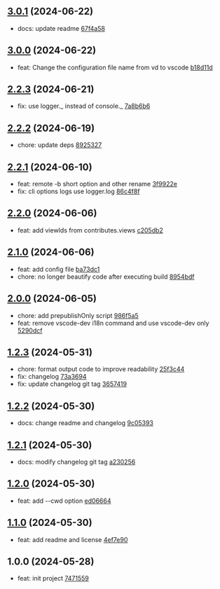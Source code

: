 ## [3.0.1](https://github.com/tomjs/vscode/compare/vscode-dev%403.0.0...vscode-dev%403.0.1) (2024-06-22)

- docs: update readme [67f4a58](https://github.com/tomjs/vscode/commit/67f4a58)

## [3.0.0](https://github.com/tomjs/vscode/compare/vscode-dev%402.2.3...vscode-dev%403.0.0) (2024-06-22)

- feat: Change the configuration file name from vd to vscode [b18d11d](https://github.com/tomjs/vscode/commit/b18d11d)

## [2.2.3](https://github.com/tomjs/vscode/compare/vscode-dev%402.2.2...vscode-dev%402.2.3) (2024-06-21)

- fix: use logger._ instead of console._ [7a8b6b6](https://github.com/tomjs/vscode/commit/7a8b6b6)

## [2.2.2](https://github.com/tomjs/vscode/compare/vscode-dev%402.2.1...vscode-dev%402.2.2) (2024-06-19)

- chore: update deps [8925327](https://github.com/tomjs/vscode/commit/8925327)

## [2.2.1](https://github.com/tomjs/vscode/compare/vscode-dev%402.2.0...vscode-dev%402.2.1) (2024-06-10)

- feat: remote -b short option and other rename [3f9922e](https://github.com/tomjs/vscode/commit/3f9922e)
- fix: cli options logs use logger.log [86c4f8f](https://github.com/tomjs/vscode/commit/86c4f8f)

## [2.2.0](https://github.com/tomjs/vscode/compare/vscode-dev%402.1.0...vscode-dev%402.2.0) (2024-06-06)

- feat: add viewIds from contributes.views [c205db2](https://github.com/tomjs/vscode/commit/c205db2)

## [2.1.0](https://github.com/tomjs/vscode/compare/vscode-dev%402.0.0...vscode-dev%402.1.0) (2024-06-06)

- feat: add config file [ba73dc1](https://github.com/tomjs/vscode/commit/ba73dc1)
- chore: no longer beautify code after executing build [8954bdf](https://github.com/tomjs/vscode/commit/8954bdf)

## [2.0.0](https://github.com/tomjs/vscode/compare/vscode-dev%401.2.3...vscode-dev%402.0.0) (2024-06-05)

- chore: add prepublishOnly script [986f5a5](https://github.com/tomjs/vscode/commit/986f5a5)
- feat: remove vscode-dev i18n command and use vscode-dev only [5290dcf](https://github.com/tomjs/vscode/commit/5290dcf)

## [1.2.3](https://github.com/tomjs/vscode/compare/vscode-dev%401.2.2...vscode-dev%401.2.3) (2024-05-31)

- chore: format output code to improve readability [25f3c44](https://github.com/tomjs/vscode/commit/25f3c44)
- fix: changelog [73a3694](https://github.com/tomjs/vscode/commit/73a3694)
- fix: update changelog git tag [3657419](https://github.com/tomjs/vscode/commit/3657419)

## [1.2.2](https://github.com/tomjs/vscode/compare/vscode-dev%401.2.1...vscode-dev%401.2.2) (2024-05-30)

- docs: change readme and changelog [9c05393](https://github.com/tomjs/vscode/commit/9c05393)

## [1.2.1](https://github.com/tomjs/vscode/compare/vscode-dev%401.2.0...vscode-dev%401.2.1) (2024-05-30)

- docs: modify changelog git tag [a230256](https://github.com/tomjs/vscode/commit/a230256)

## [1.2.0](https://github.com/tomjs/vscode/compare/vscode-dev%401.1.0...vscode-dev%401.2.0) (2024-05-30)

- feat: add --cwd option [ed06664](https://github.com/tomjs/vscode/commit/ed06664)

## [1.1.0](https://github.com/tomjs/vscode/compare/vscode-dev%401.0.0...vscode-dev%401.1.0) (2024-05-30)

- feat: add readme and license [4ef7e90](https://github.com/tomjs/vscode/commit/4ef7e90)

## 1.0.0 (2024-05-28)

- feat: init project [7471559](https://github.com/tomjs/vscode/commit/7471559)
